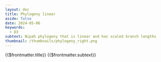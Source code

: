 ```yaml
---
layout: doc
title: Phylogeny linear
aside: false
date: 2024-05-06
keywords:
  - D3
subtext: Nipah phylogeny that is linear and has scaled branch lengths
thumbnail: /thumbnails/phylogeny_right.png
---
```


<FigureTitle>{{$frontmatter.title}}</FigureTitle>
<SubtitleHeader>{{$frontmatter.subtext}}</SubtitleHeader>
<D3PlotContainer>
<svg></svg>
</D3PlotContainer>

<script setup>
import * as d3 from 'd3';
import { onMounted, ref, computed } from 'vue';
import { parseNewick, projection, diagonal, scaleBranchLengths } from '/components/treeUtilities.js'

const data = ref(null);

function setColor(d) {
  if (d.children) {
    const childColors = d.children.map(child => setColor(child));
    const uniqueColors = [...new Set(childColors)];
    d.color = uniqueColors.length === 1 ? uniqueColors[0] : '#ccc'; // Set gray color for mixed descendants
  } else {
    const country = d.data.country;
    d.color = colorScale.value.domain().indexOf(country) >= 0 ? colorScale.value(country) : null;
  }
  return d.color;
}

const root = computed(() =>
  d3.hierarchy(data.value, d => d.branchset)
    .sort((a, b) => b.height - a.height || d3.ascending(a.id, b.id))
    .sum((d) => d.branchLength || 0)
);

const tree = computed(() =>
  d3.cluster()
    .size([height - margin.top - margin.bottom, width - margin.right - margin.left])
    .separation(function separation(a, b) {
      return a.parent == b.parent ? 1 : 1;
    })
);

const countries = computed(() =>
  Array.from(new Set(root.value.descendants().map(d => d.data.country))).filter(Boolean)
);

const colorScale = computed(() =>
  d3.scaleOrdinal()
    .domain(countries.value)
    .range(d3.schemeCategory10)
);

const legend = svg => {
  const g = svg
    .selectAll("g")
    .attr("class", "legend")
    .data(colorScale.value.domain())
    .join("g")
    .attr("transform", (d, i) => `translate(${margin.left + 100}, ${i * 20})`);

  g.append("circle")
    .attr("class", "legendcircle")
    .attr("r", 4)
    .attr("stroke", "currentColor")
    .attr("fill", colorScale.value);

  g.append("text")
    .attr("class", "legend-text")
    .attr("x", 10)
    .attr("dy", "0.1em")
    .text(d => d);
}

const margin = { top: 20, right: 20, bottom: 20, left: 20 };
const width = 500
const height = 400

function drawChart() {

  // ROOT TO GET X,Y POSITIONS
  tree.value(root.value);
  //setColor(root.value);

  // SCALE BRANCH LENGTHS IF SCALED
  scaleBranchLengths(root.value.descendants(), width-margin.left-margin.right);

  //DRAW SVG
  var svg = d3.select('svg')
    .attr("preserveAspectRatio", "xMinYMin meet")
    .attr('viewBox', [0, 0, width, height])
    .append("g")
    .attr("transform", `translate(${margin.left-100}, ${margin.top})`);

  svg.append("g")
    .call(legend);

  //DRAW LINKS
  svg.append("g")
    .attr("class", "link")
    .selectAll("path")
    .data(root.value.links())
    .join("path")
    .attr("d", diagonal)
    //.attr("stroke", d => d.target.color)

  //DRAW NODES
  svg.append("g")
    .selectAll("circle")
    .data(root.value.descendants().filter(d => !d.children))
    .join("circle")
    .attr("r", 4)
    .attr("stroke", "currentColor")
    .attr("fill", d => colorScale.value(d.data.country))
    .attr("transform", function (d) { return "translate(" + d.y + "," + d.x + ")"; });
}

async function fetchData() {
  const file = await fetch('/data/nipah_whole_genome_phylo.tre');
  const csv = await file.text();
  const parsedNewick = parseNewick(csv);
  return parsedNewick;
};
onMounted(async () => {
  data.value = await fetchData();
  drawChart();
});
</script>

<style>
.legend-text {
  text-anchor: start;
  alignment-baseline: middle;
  fill: currentColor;
  font-size: 12px;
}

.legendcircle {
  stroke-width: 1;
}

.link {
  fill: none;
  stroke: currentColor;
  stroke-width: 1.25;
}
</style>
